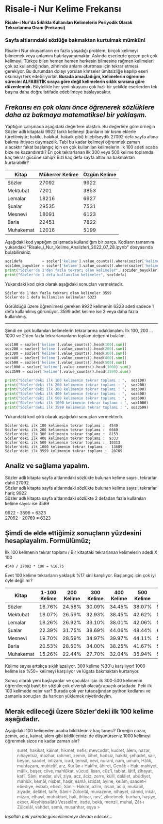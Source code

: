 # Risale-i Nur Kelime Frekansı

**Risale-i Nur'da Sıklıkla Kullanılan Kelimelerin Periyodik Olarak Tekrarlanma Oranı (Frekansı)**

### Sayfa altlarındaki sözlüğe bakmaktan kurtulmak mümkün!

Risale-i Nur okuyanların en fazla yaşadığı problem, birçok kelimeyi bilmemek veya anlamını hatırlayamamaktır.
Aslında eserlerde geçen pek çok kelimeyi, Türkçe bilen hemen hemen herkesin bilmesine rağmen kelimeleri çok az kullandığından, zihninde anlamı oturtması için tekrar etmesi gerekiyor. Bu durumdan dolayı yorulan kimseler ümitsizliğe kapılıp eseri okumayı terk edebiliyorlar.
**Burada amaçladığm, kelimelerin öğrenme sürecini ALFABETİK sıraya göre değil kelimelerin sıklık sırasına göre düzenlemek.**
Böylelikle her yeni okuyucu çok hızlı bir şekilde eserlerden tek başına daha doğru istifade edebilmeye başlayacaktır.
## *Frekansı en çok olanı önce öğrenerek sözlüklere daha az bakmaya matematiksel bir yaklaşım.*

Yaptığım çalışmada aşağıdaki değerlere ulaştım. Bu değerlere göre örneğin Sözler adlı kitaptaki 9922 farklı kelimeyi (bunların bir kısmı eklerle türetilmiştir; hakiki, hakikat, hakaik gibi) bilebilseydik 27092 defa sayfa altına bakma ihtiyacı duymazdık. Tabi bu kadar kelimeyi öğrenmek zaman alacaktır fakat başlangıç için en çok kullanılan kelimelerin ilk 100 adeti acaba bize ne kazandırırdı? En çok tekrarlanan ilk 300 veya 500 kelime toplamda kaç tekrar gücüne sahip? Bizi kaç defa sayfa altlarına bakmaktan kurtarabilir?

| Kitap     | Mükerrer Kelime | Özgün Kelime |
| --------- | --------------- | ------------ |
| Sözler    | 27092           | 9922         |
| Mektubat  | 7201            | 3853         |
| Lemalar   | 18216           | 6927         |
| Şualar    | 29535           | 7531         |
| Mesnevi   | 18091           | 6123         |
| Barla     | 22451           | 7822         |
| Muhakemat | 12016           | 5199         |

Aşağıdaki kod yaptığım çalışmada kullandığım bir parça. Kodların tamamını yukarıdaki "Risale_i_Nur_Kelime_Analizleri_2022_07_28.ipynb" dosyasında bulabilirsiniz.
```python
soz1defa         = sozler['kelime'].value_counts().where(sozler['kelime'].value_counts() == 1).dropna().size
soz1den_buyukler = sozler['kelime'].value_counts().where(sozler['kelime'].value_counts() > 1).dropna().size
print("Sözler'de 1'den fazla tekrarı olan kelimeler", soz1den_buyukler)
print("Sözler'de 1 defa kullanılan kelimeler", soz1defa)
```

Yukarıdaki kod çıktı olarak aşağıdaki sonuçları vermektedir.
```
Sözler'de 1'den fazla tekrarı olan kelimeler 3599
Sözler'de 1 defa kullanılan kelimeler 6323
```

Görüldüğü üzere öğrenilmesi gereken 9922 kelimenin 6323 adeti sadece 1 defa kullanılmış görünüyor.
3599 adet kelime ise 2 veya daha fazla kullanılmış.

--------

Şimdi en çok kullanılan kelimelerin tekrarlarına odaklanalım.
İlk 100, 200 ... 1000 ve 2'den fazla tekrarlananların toplam değerini bulalım.
```python
soz100 = sozler['kelime'].value_counts().head(100).sum()
soz200 = sozler['kelime'].value_counts().head(200).sum()
soz300 = sozler['kelime'].value_counts().head(300).sum()
soz400 = sozler['kelime'].value_counts().head(400).sum()
soz500 = sozler['kelime'].value_counts().head(500).sum()
soz1000 = sozler['kelime'].value_counts().head(1000).sum()
soz3599 = sozler['kelime'].value_counts().head(3599).sum()

print("Sözler'deki ilk 100 kelimenin tekrar toplamı : ",  soz100)
print("Sözler'deki ilk 200 kelimenin tekrar toplamı : ",  soz200)
print("Sözler'deki ilk 300 kelimenin tekrar toplamı : ",  soz300)
print("Sözler'deki ilk 400 kelimenin tekrar toplamı : ",  soz400)
print("Sözler'deki ilk 500 kelimenin tekrar toplamı : ",  soz500)
print("Sözler'deki ilk 1000 kelimenin tekrar toplamı : ", soz1000)
print("Sözler'deki ilk 3599 kelimenin tekrar toplamı : ", soz3599)
```
Yukarıdaki kod çıktı olarak aşağıdaki sonuçları vermektedir.
```
Sözler'deki ilk 100 kelimenin tekrar toplamı :  4540
Sözler'deki ilk 200 kelimenin tekrar toplamı :  6660
Sözler'deki ilk 300 kelimenin tekrar toplamı :  8153
Sözler'deki ilk 400 kelimenin tekrar toplamı :  9333
Sözler'deki ilk 500 kelimenin tekrar toplamı :  10313
Sözler'deki ilk 1000 kelimenin tekrar toplamı :  13689
Sözler'deki ilk 3599 kelimenin tekrar toplamı :  20769
```

## Analiz ve sağlama yapalım.

Sözler adlı kitapta sayfa altlarındaki sözlükte bulunan kelime sayısı, tekrarlar dahil 27092 </br>
Sözler adlı kitapta sayfa altlarındaki sözlükte bulunan kelime sayısı, tekrarlar hariç 9922 </br>
Sözler adlı kitapta sayfa altlarındaki sözlükte 2 defadan fazla kullanılan kelime sayısı ise 3599 </br>

9922 - 3599 = 6323 </br>
27092 - 20769 = 6323

## Şimdi de elde ettiğimiz sonuçların yüzdesini hesaplayalım. Formülümüz;

İlk 100 kelimenin tekrar toplamı / Bir kitaptaki tekrarlanan kelimelerin adedi X 100

```
4540 / 27092 * 100 = %16,75
```

Evet 100 kelime tekrarların yaklaşık %17 sini karşılıyor. Başlangıç için çok iyi öyle değil mi?

| Kitap     | 1-100 Kelime | 200 Kelime | 300 Kelime | 400 Kelime | 500 Kelime | 1000 Kelime |
| --------- | ------------ | ---------- | ---------- | ---------- | ---------- | ----------- |
| Sözler    | 16.76%       | 24.58%     | 30.09%     | 34.45%     | 38.07%     | 50.53%      |
| Mektubat  | 18.07%       | 26.59%     | 32.93%     | 38.45%     | 42.62%     | 58.24%      |
| Lemalar   | 18.26%       | 26.92%     | 33.10%     | 38.01%     | 42.06%     | 55.58%      |
| Şualar    | 22.39%       | 31.75%     | 38.69%     | 44.06%     | 48.44%     | 62.46%      |
| Mesnevi   | 19.70%       | 28.59%     | 34.97%     | 39.97%     | 44.11%     | 58.65%      |
| Barla     | 20.53%       | 28.50%     | 34.00%     | 38.25%     | 41.67%     | 53.56%      |
| Muhakemat | 15.26%       | 22.44%     | 27.70%     | 32.04%     | 35.94%     | 50.02%      |

Kelime sayısı arttıkça sıklık azalıyor.
300 kelime %30'u karşılıyor!
1000 kelime ise %50+ kelimeyi karşılıyor ve lügata bakmaktan kurtarıyor.

Sonuç olarak yeni başlayanlar ve çocuklar için ilk 300-500 kelimenin öğrenileceği basit bir sözlük çok elverişli olacağı apaçık ortadadır.
Peki ilk 100 kelimede neler var?
Burada çok yer tutacağından python kodlarını ve zamanla sonuçları da haricen yüklemek niyetindeyim.

## Merak edileceği üzere Sözler'deki ilk 100 kelime aşağıdadır.

Aşağıdaki 100 kelimeden acaba bildikleriniz kaç tanesi?
Örneğin nazar, zemin, aciz, kainat, alem gibi bildiklerinizi de düşünürseniz 1000 kelimeyi öğrenmek sizce ne kadar zaman alır?

> suret, hakikat, kâinat, hikmet, nefis, mevcudat, kudret, âlem, nazar, nihayetsiz, mazhar, rahmet, zemin, cihet, hadsiz, hakikî, şehadet, sair, beyan, saadet, intizam, icad, temsil, nevi, nuranî, nam, umum, Hâlık, muntazam, muhtelif, arz, Kur’ân-ı Hakîm, âhiret, Cenâb-ı Hak, mahiyet, mâlik, beşer, cilve, mahlûkat, vücud, lisan, cüz’î, tabiat, lâtif, zîhayat, kat’î, Sâni, medar, ulvî, ziya, acz, âciz, zerre, küllî, dalâlet, ubûdiyet, mahlûk, kemâl, nisbet, haşir, esmâ, istidat, âyine, kelâm, saadet-i ebediye, esbab, ebedî, Sâni-i Hakîm, azîm, ihsan, acip, mukabil, ziyade, delâlet, taife, Sâni-i Zülcelâl, muvazene, nihayet, câmid, inkâr, mizan, elhasıl, muhabbet, hak, ihtiyar, nev’, zikretmek, burhan, haşiye, ekser, Aleyhissalâtü Vesselâm, irade, bekà, menzil, muhal, Zât-ı Zülcelâl, vahdet, semâ, musahhar, eşya  >

*İnşallah pek yakında güncellenmeye devam edecek...*
